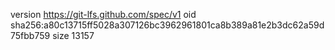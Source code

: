 version https://git-lfs.github.com/spec/v1
oid sha256:a80c13715ff5028a307126bc3962961801ca8b389a81e2b3dc62a59d75fbb759
size 13157
